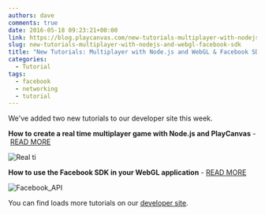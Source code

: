 ```yaml
---
authors: dave
comments: true
date: 2016-05-18 09:23:21+00:00
link: https://blog.playcanvas.com/new-tutorials-multiplayer-with-nodejs-and-webgl-facebook-sdk/
slug: new-tutorials-multiplayer-with-nodejs-and-webgl-facebook-sdk
title: "New Tutorials: Multiplayer with Node.js and WebGL & Facebook SDK"
categories:
  - Tutorial
tags:
  - facebook
  - networking
  - tutorial
---
```


We've added two new tutorials to our developer site this week.

**How to create a real time multiplayer game with Node.js and PlayCanvas** - [READ MORE](https://developer.playcanvas.com/tutorials/real-time-multiplayer/)

![Real ti](/img/multiplayer.gif)

**How to use the Facebook SDK in your WebGL application** - [READ MORE](https://developer.playcanvas.com/tutorials/facebook-api/)

![Facebook_API](/img/facebook-api.jpg)

You can find loads more tutorials on our [developer site](https://developer.playcanvas.com).
